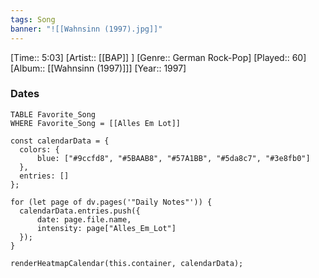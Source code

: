 ```yaml
---
tags: Song  
banner: "![[Wahnsinn (1997).jpg]]"
---
```

[Time:: 5:03]
[Artist:: [[BAP]] ]
[Genre:: German Rock-Pop]
[Played:: 60]
[Album:: [[Wahnsinn (1997)]]]
[Year:: 1997]
### Dates
````dataview
TABLE Favorite_Song
WHERE Favorite_Song = [[Alles Em Lot]]
````

  ```dataviewjs
const calendarData = { 
	colors: { 
		blue: ["#9ccfd8", "#5BAAB8", "#57A1BB", "#5da8c7", "#3e8fb0"] 
	}, 
	entries: [] 
}; 

for (let page of dv.pages('"Daily Notes"')) { 
	calendarData.entries.push({ 
		date: page.file.name, 
		intensity: page["Alles_Em_Lot"]
	}); 
} 

renderHeatmapCalendar(this.container, calendarData);
```
